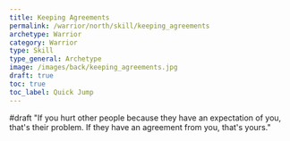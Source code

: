 ```yaml
---
title: Keeping Agreements
permalink: /warrior/north/skill/keeping_agreements
archetype: Warrior
category: Warrior
type: Skill
type_general: Archetype
image: /images/back/keeping_agreements.jpg
draft: true
toc: true
toc_label: Quick Jump
---
```

#draft "If you hurt other people because they have an expectation of you, that's their problem. If they have an agreement from you, that's yours."

